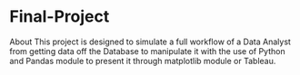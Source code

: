 # Final-Project
About This project is designed to simulate a full workflow of a Data Analyst from getting data off the Database to manipulate it with the use of Python and Pandas module to present it through matplotlib module or Tableau.

